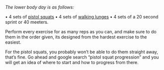 *The lower body day is as follows:*

•   4 sets of [pistol squats](https://www.youtube.com/watch?v=PZlLHZ4Venw)
•   4 sets of [walking lunges](https://www.youtube.com/watch?v=YYWhkctnP2o)
•   4 sets of a 20 second sprint or 40 meeters.

Perform every exercise for as many reps as you can, and make sure to do them in the order given, its designed from the hardest exercise to the easiest.

For the pistol squats, you probably won’t be able to do them straight away, that’s fine. Go ahead and google search “pistol squat progression” and you will get an idea of where to start and how to progress from there.